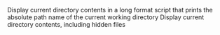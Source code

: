 Display current directory contents in a long format
script that prints the absolute path name of the current working directory
Display current directory contents, including hidden files

